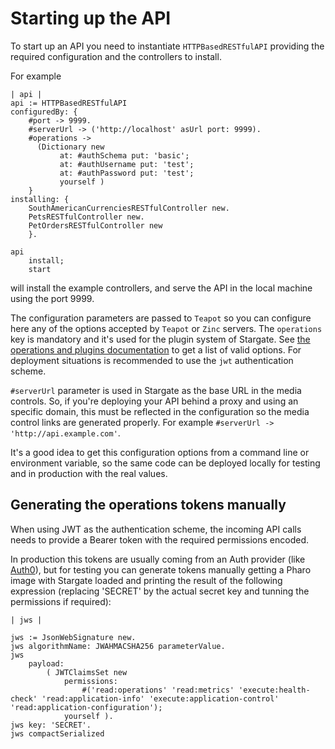 # Starting up the API

To start up an API you need to instantiate `HTTPBasedRESTfulAPI` providing the required configuration and the controllers to install.

For example
```smalltalk
| api |
api := HTTPBasedRESTfulAPI
configuredBy: {
    #port -> 9999.
    #serverUrl -> ('http://localhost' asUrl port: 9999).
    #operations ->
      (Dictionary new
	       at: #authSchema put: 'basic';
	       at: #authUsername put: 'test';
	       at: #authPassword put: 'test';
	       yourself )
    }
installing: {
    SouthAmericanCurrenciesRESTfulController new.
    PetsRESTfulController new.
    PetOrdersRESTfulController new
    }.

api
    install;
    start
```
will install the example controllers, and serve the API in the local machine using the port 9999.

The configuration parameters are passed to `Teapot` so you can configure here any of the options accepted by `Teapot` or `Zinc` servers. The `operations` key is mandatory and it's used for the plugin system of Stargate. See [the operations and plugins documentation](Operations.md) to get a list of valid options. For deployment situations is recommended to use the `jwt` authentication scheme.

`#serverUrl` parameter is used in Stargate as the base URL in the media controls. So, if you're deploying your API behind a proxy and using an specific domain, this must be reflected in the configuration so the media control links are generated properly. For example `#serverUrl -> 'http://api.example.com'`.

It's a good idea to get this configuration options from a command line or environment variable, so the same code can be deployed locally for testing and in production with the real values.

## Generating the operations tokens manually

When using JWT as the authentication scheme, the incoming API calls needs to provide a Bearer token with the required permissions encoded.

In production this tokens are usually coming from an Auth provider (like [Auth0](https://auth0.com)), but for testing you can generate tokens manually getting a Pharo image with Stargate loaded and printing the result of the following expression (replacing 'SECRET' by the actual secret key and tunning the permissions if required):
```smalltalk
| jws |

jws := JsonWebSignature new.
jws algorithmName: JWAHMACSHA256 parameterValue.
jws
	payload:
		( JWTClaimsSet new
			permissions:
				#('read:operations' 'read:metrics' 'execute:health-check' 'read:application-info' 'execute:application-control' 'read:application-configuration');
			yourself ).
jws	key: 'SECRET'.
jws compactSerialized
```
